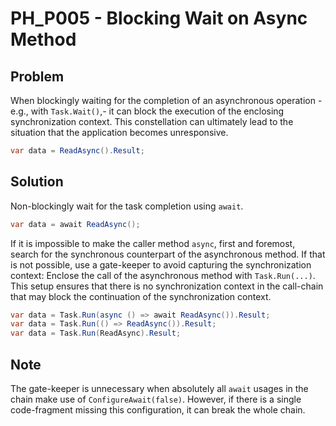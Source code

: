 # PH_P005 - Blocking Wait on Async Method

## Problem

When blockingly waiting for the completion of an asynchronous operation -e.g., with `Task.Wait()`,- it can block the execution of the enclosing synchronization context. This constellation can ultimately lead to the situation that the application becomes unresponsive.

```cs
var data = ReadAsync().Result;
```

## Solution

Non-blockingly wait for the task completion using `await`.

```cs
var data = await ReadAsync();
```

If it is impossible to make the caller method `async`, first and foremost, search for the synchronous counterpart of the asynchronous method. If that is not possible, use a gate-keeper to avoid capturing the synchronization context: Enclose the call of the asynchronous method with `Task.Run(...)`. This setup ensures that there is no synchronization context in the call-chain that may block the continuation of the synchronization context.

```cs
var data = Task.Run(async () => await ReadAsync()).Result;
var data = Task.Run(() => ReadAsync()).Result;
var data = Task.Run(ReadAsync).Result;
```

## Note

The gate-keeper is unnecessary when absolutely all `await` usages in the chain make use of `ConfigureAwait(false)`. However, if there is a single code-fragment missing this configuration, it can break the whole chain.
